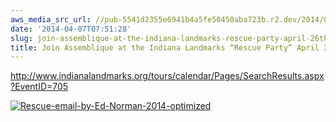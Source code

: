 ```yaml
---
aws_media_src_url: //pub-5541d2355e6941b4a5fe50450aba723b.r2.dev/2014/04/rescue-email-by-ed-norman-2014-optimized.jpg
date: '2014-04-07T07:51:28'
slug: join-assemblique-at-the-indiana-landmarks-rescue-party-april-26th
title: Join Assemblique at the Indiana Landmarks “Rescue Party” April 26th
---
```


 <http://www.indianalandmarks.org/tours/calendar/Pages/SearchResults.aspx?EventID=705>

 [![Rescue-email-by-Ed-Norman-2014-optimized](//pub-5541d2355e6941b4a5fe50450aba723b.r2.dev/2014/04/rescue-email-by-ed-norman-2014-optimized.jpg?w=602)](https://assemblique.com/2014/04/07/join-assemblique-at-the-indiana-landmarks-rescue-party-april-26th/rescue-email-by-ed-norman-2014-optimized/#main)